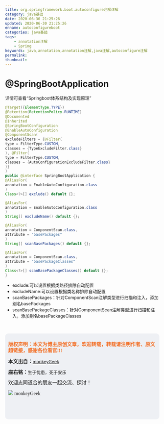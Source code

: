 ```yaml
---
title: org.springframework.boot.autoconfigure注解详解
category: java基础
date: 2020-06-30 21:25:26
updated: 2020-06-30 21:25:26
enname: autoconfigureboot
categories: java基础
tags:
	- annotation注解
	- Spring
keywords: java,annotation,annotation注解,java注解,autoconfigure注解
permalink:
thumbnail:
---
```


# @SpringBootApplication

详情可查看“Springboot体系结构及实现原理”

```java
@Target({ElementType.TYPE})
@Retention(RetentionPolicy.RUNTIME)
@Documented
@Inherited
@SpringBootConfiguration
@EnableAutoConfiguration
@ComponentScan(
excludeFilters = {@Filter(
type = FilterType.CUSTOM,
classes = {TypeExcludeFilter.class}
), @Filter(
type = FilterType.CUSTOM,
classes = {AutoConfigurationExcludeFilter.class}
)}
)
public @interface SpringBootApplication {
@AliasFor(
annotation = EnableAutoConfiguration.class
)
Class<?>[] exclude() default {};

@AliasFor(
annotation = EnableAutoConfiguration.class
)
String[] excludeName() default {};

@AliasFor(
annotation = ComponentScan.class,
attribute = "basePackages"
)
String[] scanBasePackages() default {};

@AliasFor(
annotation = ComponentScan.class,
attribute = "basePackageClasses"
)
Class<?>[] scanBasePackageClasses() default {};
}
```

- exclude:可以设置根据类路径排除自动配置
- excludeName:可以设置根据类名称排除自动配置
- scanBasePackages：针对ComponentScan注解类型进行扫描和注入，添加别名basePackages
- scanBasePackageClasses：针对ComponentScan注解类型进行扫描和注入，添加别名basePackageClasses

</br>

</br>

<script>
var _hmt = _hmt || [];
(function() {
  var hm = document.createElement("script");
  hm.src = "https://hm.baidu.com/hm.js?2f798e6b269c8a40f12bef25d7f1876d";
  var s = document.getElementsByTagName("script")[0]; 
  s.parentNode.insertBefore(hm, s);
})();
</script>

<div style="height:260px; background-color:rgb(238,240,244); padding:10px;border-radius:10px;">
    <p style="color:#f36c21;font:bold 16px/20px 'kaiTi';">
      版权声明：本文为博主原创文章，欢迎转载，转载请注明作者、原文超链接，感谢各位看官!!!
    </p>
    <p>
      <span style="font:bold 16px/20px 'kaiTi';">本文出自：</span><a href="https://monkeyGeek369.github.io">monkeyGeek</a> 
    </p>
    <p>
      <span style="font:bold 16px/20px 'kaiTi';">座右铭：</span><span>生于忧患，死于安乐</span> 
    </p>
    <p>
      <span style="font:16px/20px 'kaiTi';">欢迎志同道合的朋友一起交流、探讨！</span> 
    </p>
    <img style="height:auto; width:auto;flot:left;" src="../../../../image/monkey64.png" /><span style="font:16px/20px 'kaiTi';flot:left;">   monkeyGeek</span>



